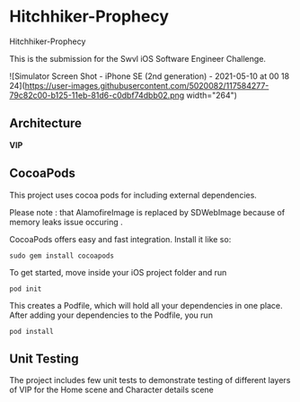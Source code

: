 # Hitchhiker-Prophecy
Hitchhiker-Prophecy

This is the submission for the Swvl iOS Software Engineer Challenge.

![Simulator Screen Shot - iPhone SE (2nd generation) - 2021-05-10 at 00 18 24](https://user-images.githubusercontent.com/5020082/117584277-79c82c00-b125-11eb-81d6-c0dbf74dbb02.png width="264")


## Architecture
**VIP**


## CocoaPods
This project uses cocoa pods for including external dependencies.

Please note : that AlamofireImage is replaced by SDWebImage because of memory leaks issue occuring .



CocoaPods offers easy and fast integration. Install it like so:

```
sudo gem install cocoapods
```

To get started, move inside your iOS project folder and run

```
pod init
```

This creates a Podfile, which will hold all your dependencies in one place. After adding your dependencies to the Podfile, you run

```
pod install
```

## Unit Testing
The project includes few unit tests to demonstrate testing of different layers of VIP for the Home scene and Character details scene


